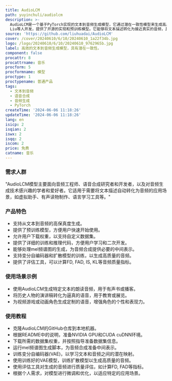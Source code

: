 ```yaml
---
title: AudioLCM
path: yuyinchuli/audiolcm
description: >-
  AudioLCM是一个基于PyTorch实现的文本到音频生成模型，它通过潜在一致性模型来生成高质量且高效的音频。该模型由Huadai
  Liu等人开发，提供了开源的实现和预训练模型。它能够将文本描述转化为接近真实的音频，具有重要的应用价值，尤其是在语音合成、音频制作等领域。
source: 'https://github.com/liuhuadai/AudioLCM'
cover: /cover/20240610/6/10/20240610_1a22f34b.jpg
logo: /logo/20240610/6/10/20240610_9762965b.jpg
label: 高效的文本到音频生成模型，具有潜在一致性。
component: false
procattr: 8
procattrname: 音乐
procform: 5
procformname: 模型
proctype: 1
proctypename: 普通产品
tags:
  - 文本到音频
  - 语音合成
  - 音频生成
  - PyTorch
createTime: '2024-06-06 11:18:26'
updateTime: '2024-06-06 11:18:26'
lang: en
isicp: 2
isqian: 2
iswx: 2
isqq: 2
iscom: 2
price: 免费
catname: 音乐
---
```




### 需求人群
"AudioLCM模型主要面向音频工程师、语音合成研究者和开发者，以及对音频生成技术感兴趣的学者和爱好者。它适用于需要将文本描述自动转化为音频的应用场景，如虚拟助手、有声读物制作、语言学习工具等。"

### 产品特色
* 支持从文本到音频的高保真度生成。
* 提供了预训练模型，方便用户快速开始使用。
* 允许用户下载权重，以支持自定义数据集。
* 提供了详细的训练和推理代码，方便用户学习和二次开发。
* 能够处理mel频谱图的生成，为音频合成提供必要的中间表示。
* 支持变分自编码器和扩散模型的训练，以生成高质量的音频。
* 提供了评估工具，可以计算FD, FAD, IS, KL等音频质量指标。

### 使用场景示例
* 使用AudioLCM生成特定文本的朗读音频，用于有声书或播客。
* 将历史人物的演讲稿转化为逼真的语音，用于教育或展览。
* 为视频游戏或动画角色生成定制的语音，增强角色的个性和表现力。

### 使用教程
* 克隆AudioLCM的GitHub仓库到本地机器。
* 根据README中的说明，准备NVIDIA GPU和CUDA cuDNN环境。
* 下载所需的数据集权重，并按照指导准备数据集信息。
* 运行mel频谱图生成脚本，为音频合成准备中间表示。
* 训练变分自编码器(VAE)，以学习文本和音频之间的潜在映射。
* 使用训练好的VAE模型，训练扩散模型以生成高质量的音频。
* 使用评估工具对生成的音频进行质量评估，如计算FD, FAD等指标。
* 根据个人需求，对模型进行微调和优化，以适应特定的应用场景。

  
